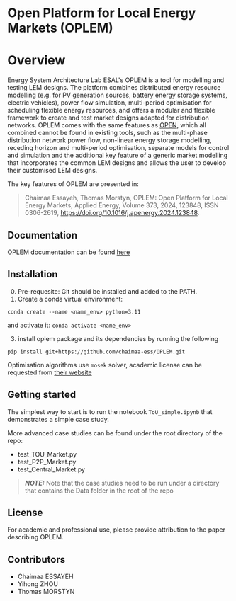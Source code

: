# Open Platform for Local Energy Markets (OPLEM)

Overview
=============
Energy System Architecture Lab ESAL's OPLEM is a tool for modelling and testing LEM designs. The platform combines distributed energy resource modelling (e.g. for PV generation sources, battery energy storage systems, electric vehicles), power flow simulation, multi-period optimisation for scheduling flexible energy resources, and offers a modular and flexible framework to create and test market designs adapted for distribution networks. OPLEM comes with the same features as [OPEN](https://github.com/EPGOxford/OPEN), which all combined cannot be found in existing tools, such as the multi-phase distribution network power flow, non-linear energy storage modelling, receding horizon and multi-period optimisation, separate models for control and simulation and the additional key feature of a generic market modelling that incorporates the common LEM designs and allows the user to develop their customised LEM designs.

The key features of OPLEM are presented in:
> Chaimaa Essayeh, Thomas Morstyn, OPLEM: Open Platform for Local Energy Markets, Applied Energy, Volume 373, 2024, 123848, ISSN 0306-2619, https://doi.org/10.1016/j.apenergy.2024.123848.

Documentation
-------------
OPLEM documentation can be found [here](https://open-new.readthedocs.io/en/latest/)


Installation
-------------
0. Pre-requesite: Git should be installed and added to the PATH.
1. Create a conda virtual environment:
```
conda create --name <name_env> python=3.11
```
and activate it: `conda activate <name_env>`

3. install oplem package and its dependencies by running the following 

```
pip install git+https://github.com/chaimaa-ess/OPLEM.git
```

Optimisation algorithms use `mosek` solver, academic license can be requested from [their website](https://www.mosek.com/products/academic-licenses/)

Getting started
----------------

The simplest way to start is to run the notebook `ToU_simple.ipynb` that demonstrates a simple case study.

More advanced case studies can be found under the root directory of the repo:
- test_TOU_Market.py
- test_P2P_Market.py
- test_Central_Market.py

> **_NOTE:_** Note that the case studies need to be run under a directory that contains the Data folder in the root of the repo

License
--------
For academic and professional use, please provide attribution to the paper describing OPLEM.

Contributors
------------
- Chaimaa ESSAYEH
- Yihong ZHOU
- Thomas MORSTYN



